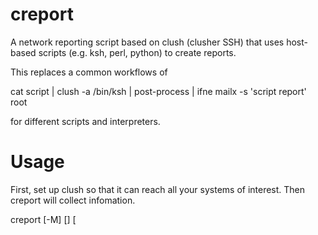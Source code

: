 # creport
A network reporting script based on clush (clusher SSH) that uses host-based scripts (e.g. ksh, perl, python) to create reports.

This replaces a common workflows of

 cat script | clush -a /bin/ksh | post-process | ifne mailx -s 'script report' root

for different scripts and interpreters.

# Usage

First, set up clush so that it can reach all your systems of interest.
Then creport will collect infomation.

creport [-M] [<clush options>] <scriptlet> [<script args>]

# Concept
Take a collection of small (shell) scriptlets and run them on a set of UNIX/Linux systems via Linux and post process the results in a easily understandable way. 

# Test Scriptlets

There are a few test scriptlets, one each for various languages. The
files extensions are not needed, the language is deduced from the #!
line of the script.

* lib/creport/test.ksh
* lib/creport/test.pl
* lib/creport/test.py

# Post-processing Directives

Each script can contain some post-processing directives, each starts with ##

* ## clushopt <extra-clush-options>
* ## groupby results
* ## errors show|hide

